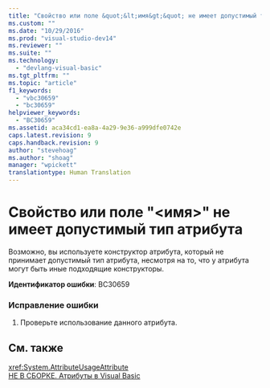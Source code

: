 ```yaml
---
title: "Свойство или поле &quot;&lt;имя&gt;&quot; не имеет допустимый тип атрибута | Microsoft Docs"
ms.custom: ""
ms.date: "10/29/2016"
ms.prod: "visual-studio-dev14"
ms.reviewer: ""
ms.suite: ""
ms.technology: 
  - "devlang-visual-basic"
ms.tgt_pltfrm: ""
ms.topic: "article"
f1_keywords: 
  - "vbc30659"
  - "bc30659"
helpviewer_keywords: 
  - "BC30659"
ms.assetid: aca34cd1-ea8a-4a29-9e36-a999dfe0742e
caps.latest.revision: 9
caps.handback.revision: 9
author: "stevehoag"
ms.author: "shoag"
manager: "wpickett"
translationtype: Human Translation
---
```

# Свойство или поле &quot;&lt;имя&gt;&quot; не имеет допустимый тип атрибута
Возможно, вы используете конструктор атрибута, который не принимает допустимый тип атрибута, несмотря на то, что у атрибута могут быть иные подходящие конструкторы.  
  
 **Идентификатор ошибки**: BC30659  
  
### Исправление ошибки  
  
1.  Проверьте использование данного атрибута.  
  
## См. также  
 <xref:System.AttributeUsageAttribute>   
 [НЕ В СБОРКЕ. Атрибуты в Visual Basic](http://msdn.microsoft.com/ru-ru/620bfc0e-4582-4c8b-8432-ebc5c3dccc22)